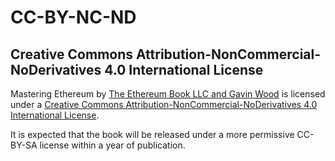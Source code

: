 # CC-BY-NC-ND

## Creative Commons Attribution-NonCommercial-NoDerivatives 4.0 International License

  
Mastering Ethereum by [The Ethereum Book LLC and Gavin Wood](https://antonopoulos.com/) is licensed under a [Creative Commons Attribution-NonCommercial-NoDerivatives 4.0 International License](http://creativecommons.org/licenses/by-nc-nd/4.0/).

It is expected that the book will be released under a more permissive CC-BY-SA license within a year of publication.

